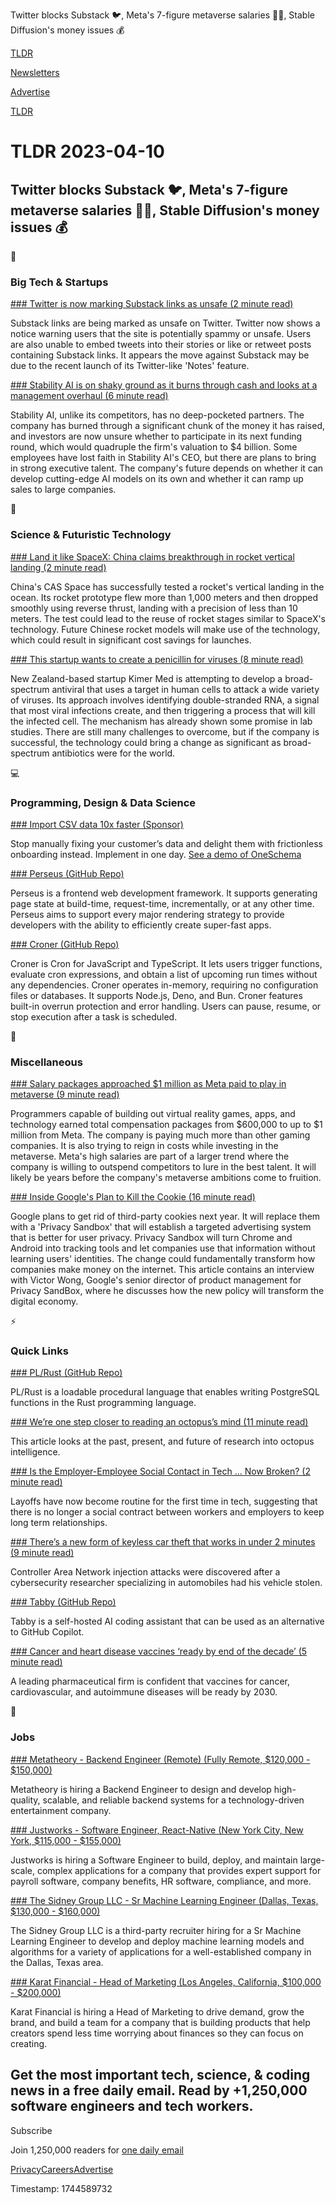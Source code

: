 Twitter blocks Substack 🐦, Meta's 7-figure metaverse salaries 👨‍💻, Stable Diffusion's money issues 💰

[TLDR](/)

[Newsletters](/newsletters)

[Advertise](https://advertise.tldr.tech/)

[TLDR](/)

# TLDR 2023-04-10

## Twitter blocks Substack 🐦, Meta's 7-figure metaverse salaries 👨‍💻, Stable Diffusion's money issues 💰

📱

### Big Tech & Startups

[### Twitter is now marking Substack links as unsafe (2 minute read)](https://www.theverge.com/2023/4/7/23674936/twitter-marking-substack-links-unsafe?utm_source=tldrnewsletter)

Substack links are being marked as unsafe on Twitter. Twitter now shows a notice warning users that the site is potentially spammy or unsafe. Users are also unable to embed tweets into their stories or like or retweet posts containing Substack links. It appears the move against Substack may be due to the recent launch of its Twitter-like 'Notes' feature.

[### Stability AI is on shaky ground as it burns through cash and looks at a management overhaul (6 minute read)](https://www.semafor.com/article/04/07/2023/stability-ai-is-on-shaky-ground-as-it-burns-through-cash?utm_source=tldrnewsletter)

Stability AI, unlike its competitors, has no deep-pocketed partners. The company has burned through a significant chunk of the money it has raised, and investors are now unsure whether to participate in its next funding round, which would quadruple the firm's valuation to $4 billion. Some employees have lost faith in Stability AI's CEO, but there are plans to bring in strong executive talent. The company's future depends on whether it can develop cutting-edge AI models on its own and whether it can ramp up sales to large companies.

🚀

### Science & Futuristic Technology

[### Land it like SpaceX: China claims breakthrough in rocket vertical landing (2 minute read)](https://interestingengineering.com/innovation/china-claims-breakthrough-rocket-vertical-landing?utm_source=tldrnewsletter)

China's CAS Space has successfully tested a rocket's vertical landing in the ocean. Its rocket prototype flew more than 1,000 meters and then dropped smoothly using reverse thrust, landing with a precision of less than 10 meters. The test could lead to the reuse of rocket stages similar to SpaceX's technology. Future Chinese rocket models will make use of the technology, which could result in significant cost savings for launches.

[### This startup wants to create a penicillin for viruses (8 minute read)](https://www.freethink.com/health/broad-spectrum-antiviral?utm_source=tldrnewsletter)

New Zealand-based startup Kimer Med is attempting to develop a broad-spectrum antiviral that uses a target in human cells to attack a wide variety of viruses. Its approach involves identifying double-stranded RNA, a signal that most viral infections create, and then triggering a process that will kill the infected cell. The mechanism has already shown some promise in lab studies. There are still many challenges to overcome, but if the company is successful, the technology could bring a change as significant as broad-spectrum antibiotics were for the world.

💻

### Programming, Design & Data Science

[### Import CSV data 10x faster (Sponsor)](https://www.oneschema.co/?utm_source=tldr&amp;utm_medium=email&amp;utm_campaign=41830924)

Stop manually fixing your customer’s data and delight them with frictionless onboarding instead. Implement in one day. [See a demo of OneSchema](https://www.oneschema.co/?utm_source=tldr&utm_medium=email&utm_campaign=41830924)

[### Perseus (GitHub Repo)](https://github.com/framesurge/perseus?utm_source=tldrnewsletter)

Perseus is a frontend web development framework. It supports generating page state at build-time, request-time, incrementally, or at any other time. Perseus aims to support every major rendering strategy to provide developers with the ability to efficiently create super-fast apps.

[### Croner (GitHub Repo)](https://github.com/Hexagon/croner?utm_source=tldrnewsletter)

Croner is Cron for JavaScript and TypeScript. It lets users trigger functions, evaluate cron expressions, and obtain a list of upcoming run times without any dependencies. Croner operates in-memory, requiring no configuration files or databases. It supports Node.js, Deno, and Bun. Croner features built-in overrun protection and error handling. Users can pause, resume, or stop execution after a task is scheduled.

🎁

### Miscellaneous

[### Salary packages approached $1 million as Meta paid to play in metaverse (9 minute read)](https://archive.ph/6nhul?utm_source=tldrnewsletter)

Programmers capable of building out virtual reality games, apps, and technology earned total compensation packages from $600,000 to up to $1 million from Meta. The company is paying much more than other gaming companies. It is also trying to reign in costs while investing in the metaverse. Meta's high salaries are part of a larger trend where the company is willing to outspend competitors to lure in the best talent. It will likely be years before the company's metaverse ambitions come to fruition.

[### Inside Google's Plan to Kill the Cookie (16 minute read)](https://gizmodo.com/google-chrome-cookie-privacy-sandbox-1850303764?utm_source=tldrnewsletter)

Google plans to get rid of third-party cookies next year. It will replace them with a 'Privacy Sandbox' that will establish a targeted advertising system that is better for user privacy. Privacy Sandbox will turn Chrome and Android into tracking tools and let companies use that information without learning users' identities. The change could fundamentally transform how companies make money on the internet. This article contains an interview with Victor Wong, Google's senior director of product management for Privacy SandBox, where he discusses how the new policy will transform the digital economy.

⚡

### Quick Links

[### PL/Rust (GitHub Repo)](https://github.com/tcdi/plrust?utm_source=tldrnewsletter)

PL/Rust is a loadable procedural language that enables writing PostgreSQL functions in the Rust programming language.

[### We’re one step closer to reading an octopus’s mind (11 minute read)](https://arstechnica.com/science/2023/04/in-a-first-researchers-track-brain-activity-in-a-free-moving-octopus/?utm_source=tldrnewsletter)

This article looks at the past, present, and future of research into octopus intelligence.

[### Is the Employer-Employee Social Contact in Tech ... Now Broken? (2 minute read)](https://www.saastr.com/is-the-employer-employee-social-contact-in-tech-now-broken/?utm_source=tldrnewsletter)

Layoffs have now become routine for the first time in tech, suggesting that there is no longer a social contract between workers and employers to keep long term relationships.

[### There’s a new form of keyless car theft that works in under 2 minutes (9 minute read)](https://arstechnica.com/information-technology/2023/04/crooks-are-stealing-cars-using-previously-unknown-keyless-can-injection-attacks/?utm_source=tldrnewsletter)

Controller Area Network injection attacks were discovered after a cybersecurity researcher specializing in automobiles had his vehicle stolen.

[### Tabby (GitHub Repo)](https://github.com/TabbyML/tabby?utm_source=tldrnewsletter)

Tabby is a self-hosted AI coding assistant that can be used as an alternative to GitHub Copilot.

[### Cancer and heart disease vaccines ‘ready by end of the decade’ (5 minute read)](https://www.theguardian.com/society/2023/apr/07/cancer-and-heart-disease-vaccines-ready-by-end-of-the-decade?utm_source=tldrnewsletter)

A leading pharmaceutical firm is confident that vaccines for cancer, cardiovascular, and autoimmune diseases will be ready by 2030.

💼

### Jobs

[### Metatheory - Backend Engineer (Remote) (Fully Remote, $120,000 - $150,000)](https://tldr.tech/jobs/backend-engineer-(remote)/489)

Metatheory is hiring a Backend Engineer to design and develop high-quality, scalable, and reliable backend systems for a technology-driven entertainment company.

[### Justworks - Software Engineer, React-Native (New York City, New York, $115,000 - $155,000)](https://tldr.tech/jobs/software-engineer%2C-react-native/497)

Justworks is hiring a Software Engineer to build, deploy, and maintain large-scale, complex applications for a company that provides expert support for payroll software, company benefits, HR software, compliance, and more.

[### The Sidney Group LLC - Sr Machine Learning Engineer (Dallas, Texas, $130,000 - $160,000)](https://tldr.tech/jobs/sr-machine-learning-engineer/499)

The Sidney Group LLC is a third-party recruiter hiring for a Sr Machine Learning Engineer to develop and deploy machine learning models and algorithms for a variety of applications for a well-established company in the Dallas, Texas area.

[### Karat Financial - Head of Marketing (Los Angeles, California, $100,000 - $200,000)](https://tldr.tech/jobs/head-of-marketing/486)

Karat Financial is hiring a Head of Marketing to drive demand, grow the brand, and build a team for a company that is building products that help creators spend less time worrying about finances so they can focus on creating.

## Get the most important tech, science, & coding news in a free daily email. Read by +1,250,000 software engineers and tech workers.

Subscribe

Join 1,250,000 readers for [one daily email](/api/latest/tech)

[Privacy](/privacy)[Careers](https://jobs.ashbyhq.com/tldr.tech)[Advertise](/tech/advertise)

Timestamp: 1744589732